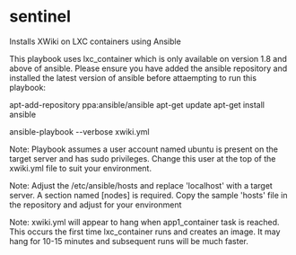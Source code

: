 # sentinel
Installs XWiki on LXC containers using Ansible

This playbook uses lxc_container which is only available on version 1.8 and above of ansible.
Please ensure you have added the ansible repository and installed the latest version of ansible
before attaempting to run this playbook:

apt-add-repository ppa:ansible/ansible
apt-get update
apt-get install ansible

ansible-playbook --verbose xwiki.yml

Note: Playbook assumes a user account named ubuntu is present on the target server
      and has sudo privileges. Change this user at the top of the xwiki.yml file to 
      suit your environment.

Note: Adjust the /etc/ansible/hosts and replace 'localhost' with a target server. 
      A section named [nodes] is required. Copy the sample 'hosts' file in the 
      repository and adjust for your environment

Note: xwiki.yml will appear to hang when app1_container task is reached. This occurs the
      first time lxc_container runs and creates an image. It may hang for 10-15 minutes 
      and subsequent runs will be much faster.
